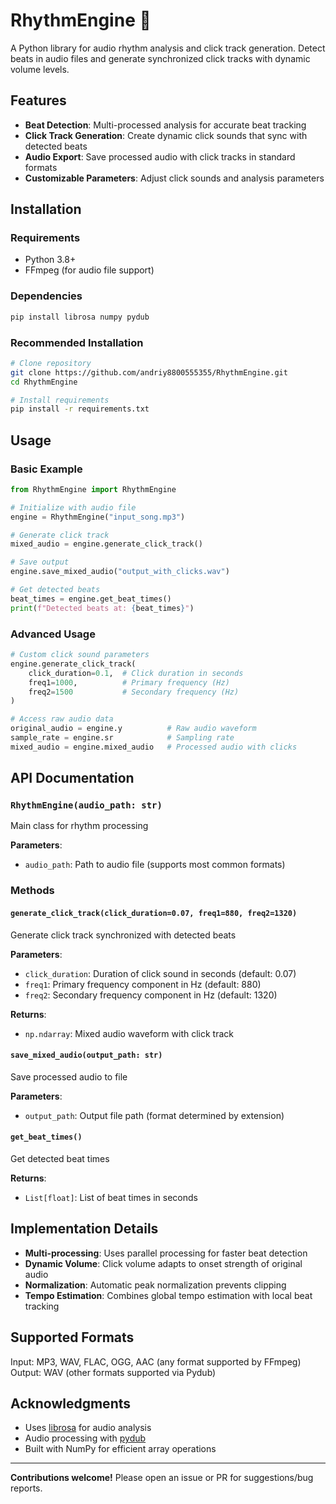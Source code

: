 # RhythmEngine 🎵

A Python library for audio rhythm analysis and click track generation. Detect beats in audio files and generate synchronized click tracks with dynamic volume levels.

## Features

- **Beat Detection**: Multi-processed analysis for accurate beat tracking
- **Click Track Generation**: Create dynamic click sounds that sync with detected beats
- **Audio Export**: Save processed audio with click tracks in standard formats
- **Customizable Parameters**: Adjust click sounds and analysis parameters

## Installation

### Requirements
- Python 3.8+
- FFmpeg (for audio file support)

### Dependencies
```bash
pip install librosa numpy pydub
```

### Recommended Installation
```bash
# Clone repository
git clone https://github.com/andriy8800555355/RhythmEngine.git
cd RhythmEngine

# Install requirements
pip install -r requirements.txt
```

## Usage

### Basic Example
```python
from RhythmEngine import RhythmEngine

# Initialize with audio file
engine = RhythmEngine("input_song.mp3")

# Generate click track
mixed_audio = engine.generate_click_track()

# Save output
engine.save_mixed_audio("output_with_clicks.wav")

# Get detected beats
beat_times = engine.get_beat_times()
print(f"Detected beats at: {beat_times}")
```

### Advanced Usage
```python
# Custom click sound parameters
engine.generate_click_track(
    click_duration=0.1,  # Click duration in seconds
    freq1=1000,          # Primary frequency (Hz)
    freq2=1500           # Secondary frequency (Hz)
)

# Access raw audio data
original_audio = engine.y          # Raw audio waveform
sample_rate = engine.sr            # Sampling rate
mixed_audio = engine.mixed_audio   # Processed audio with clicks
```

## API Documentation

### `RhythmEngine(audio_path: str)`
Main class for rhythm processing

**Parameters**:
- `audio_path`: Path to audio file (supports most common formats)

### Methods
#### `generate_click_track(click_duration=0.07, freq1=880, freq2=1320)`
Generate click track synchronized with detected beats

**Parameters**:
- `click_duration`: Duration of click sound in seconds (default: 0.07)
- `freq1`: Primary frequency component in Hz (default: 880)
- `freq2`: Secondary frequency component in Hz (default: 1320)

**Returns**:
- `np.ndarray`: Mixed audio waveform with click track

#### `save_mixed_audio(output_path: str)`
Save processed audio to file

**Parameters**:
- `output_path`: Output file path (format determined by extension)

#### `get_beat_times()`
Get detected beat times

**Returns**:
- `List[float]`: List of beat times in seconds

## Implementation Details

- **Multi-processing**: Uses parallel processing for faster beat detection
- **Dynamic Volume**: Click volume adapts to onset strength of original audio
- **Normalization**: Automatic peak normalization prevents clipping
- **Tempo Estimation**: Combines global tempo estimation with local beat tracking

## Supported Formats
Input: MP3, WAV, FLAC, OGG, AAC (any format supported by FFmpeg)  
Output: WAV (other formats supported via Pydub)

## Acknowledgments
- Uses [librosa](https://librosa.org/) for audio analysis
- Audio processing with [pydub](https://github.com/jiaaro/pydub)
- Built with NumPy for efficient array operations

---

**Contributions welcome!** Please open an issue or PR for suggestions/bug reports.
